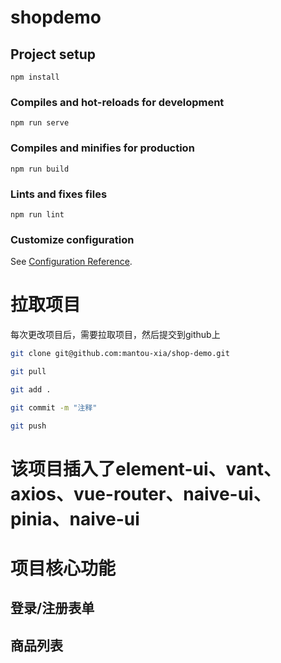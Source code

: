 # shopdemo

## Project setup
```
npm install
```

### Compiles and hot-reloads for development
```
npm run serve
```

### Compiles and minifies for production
```
npm run build
```

### Lints and fixes files
```
npm run lint
```

### Customize configuration
See [Configuration Reference](https://cli.vuejs.org/config/).


# 拉取项目
每次更改项目后，需要拉取项目，然后提交到github上
```bash
git clone git@github.com:mantou-xia/shop-demo.git

git pull

git add .

git commit -m "注释"

git push
```
# 该项目插入了element-ui、vant、axios、vue-router、naive-ui、pinia、naive-ui

# 项目核心功能
## 登录/注册表单

## 商品列表




